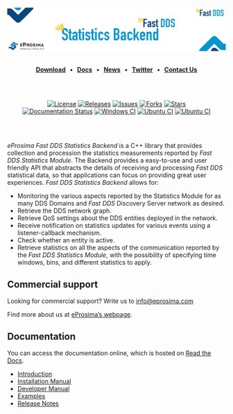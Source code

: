 [![Fast DDS Statistics Backend](resources/images/github_banner_fastdds_statistics_backend.png)](https://www.eprosima.com/middleware/tools/Fast-DDS-statistics-backend)

<br>

<div class="menu" align="center">
    <strong>
        <a href="https://eprosima.com/index.php/downloads-all">Download</a>
        <span>&nbsp;&nbsp;•&nbsp;&nbsp;</span>
        <a href="https://fast-dds-statistics-backend.readthedocs.io/en/latest/">Docs</a>
        <span>&nbsp;&nbsp;•&nbsp;&nbsp;</span>
        <a href="https://eprosima.com/index.php/company-all/news">News</a>
        <span>&nbsp;&nbsp;•&nbsp;&nbsp;</span>
        <a href="https://twitter.com/EProsima">Twitter</a>
        <span>&nbsp;&nbsp;•&nbsp;&nbsp;</span>
        <a href="mailto:info@eprosima.com">Contact Us</a>
    </strong>
</div>

<br><br>

<div class="badges" align="center">
    <a href="https://www.gnu.org/licenses/gpl-3.0.en.html"><img alt="License" src="https://img.shields.io/github/license/eProsima/Fast-DDS-statistics-backend.svg"/></a>
    <a href="https://github.com/eProsima/Fast-DDS-statistics-backend/releases"><img alt="Releases" src="https://img.shields.io/github/v/release/eProsima/Fast-DDS-statistics-backend?sort=semver"/></a>
    <a href="https://github.com/eProsima/Fast-DDS-statistics-backend/issues"><img alt="Issues" src="https://img.shields.io/github/issues/eProsima/Fast-DDS-statistics-backend.svg"/></a>
    <a href="https://github.com/eProsima/Fast-DDS-statistics-backend/network/members"><img alt="Forks" src="https://img.shields.io/github/forks/eProsima/Fast-DDS-statistics-backend.svg"/></a>
    <a href="https://github.com/eProsima/Fast-RTPS/stargazers"><img alt="Stars" src="https://img.shields.io/github/stars/eProsima/Fast-DDS-statistics-backend.svg"/></a>
    <br>
    <a href="https://fast-dds-statistics-backend.readthedocs.io/en/latest/"><img alt="Documentation Status" src="https://readthedocs.org/projects/fast-dds-statistics-backend/badge/?version=latest"></a>
    <a href="https://github.com/eProsima/Fast-DDS-statistics-backend/actions/workflows/nightly-windows-ci.yml"><img alt="Windows CI" src="https://img.shields.io/github/actions/workflow/status/eProsima/Fast-DDS-statistics-backend/nightly-windows-ci.yml?label=Windows%20CI"></a>
    <a href="https://github.com/eProsima/Fast-DDS-statistics-backend/actions/workflows/nightly-ubuntu-ci.yml"><img alt="Ubuntu CI" src="https://img.shields.io/github/actions/workflow/status/eProsima/Fast-DDS-statistics-backend/nightly-ubuntu-ci.yml?label=Ubuntu%20CI"></a>
    <a href="https://codecov.io/gh/eProsima/Fast-DDS-statistics-backend"><img alt="Ubuntu CI" src="https://codecov.io/gh/eProsima/Fast-DDS-statistics-backend/branch/v2.3.0/graph/badge.svg?token=6NA5PVA9QL"></a>

</div>

<br><br>


*eProsima Fast DDS Statistics Backend* is a C++ library that provides collection and procession the statistics measurements reported by *Fast DDS Statistics Module*.
The Backend provides a easy-to-use and user friendly API that abstracts the details of receiving and processing
*Fast DDS* statistical data, so that applications can focus on providing great user experiences.
*Fast DDS Statistics Backend* allows for:

* Monitoring the various aspects reported by the Statistics Module for as many DDS Domains and *Fast DDS* Discovery Server network as desired.
* Retrieve the DDS network graph.
* Retrieve QoS settings about the DDS entities deployed in the network.
* Receive notification on statistics updates for various events using a listener-callback mechanism.
* Check whether an entity is active.
* Retrieve statistics on all the aspects of the communication reported by the *Fast DDS Statistics Module*, with the possibility of specifying time windows, bins, and different statistics to apply.

## Commercial support

Looking for commercial support? Write us to info@eprosima.com

Find more about us at [eProsima’s webpage](https://eprosima.com/).

## Documentation

You can access the documentation online, which is hosted on [Read the Docs](https://fast-dds-statistics-backend.readthedocs.io).

* [Introduction](https://fast-dds-statistics-backend.readthedocs.io/en/latest/)
* [Installation Manual](https://fast-dds-statistics-backend.readthedocs.io/en/latest/rst/installation/linux_installation.html)
* [Developer Manual](https://fast-dds-statistics-backend.readthedocs.io/en/latest/rst/statistics_backend/statistics_backend.html)
* [Examples](https://fast-dds-statistics-backend.readthedocs.io/en/latest/rst/full_example.html)
* [Release Notes](https://fast-dds-statistics-backend.readthedocs.io/en/latest/rst/notes/notes.html)

